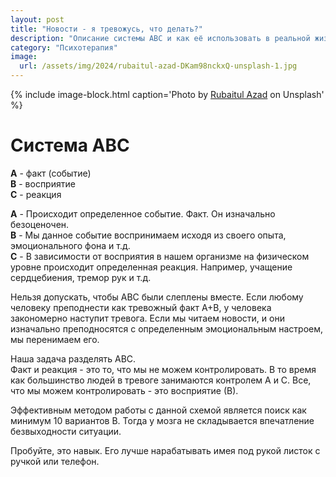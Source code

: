 ```yaml
---
layout: post
title: "Новости - я тревожусь, что делать?"
description: "Описание системы АВС и как её использовать в реальной жизни"
category: "Психотерапия"
image:
  url: /assets/img/2024/rubaitul-azad-DKam98nckxQ-unsplash-1.jpg
---
```


{% include image-block.html 
caption='Photo by <a href="https://unsplash.com/@rubaitulazad" rel="nofollow" >Rubaitul Azad</a> on Unsplash'
%}

# Система АВС

**А** - факт (событие)  
**В** - восприятие  
**С** - реакция  

**А** - Происходит определенное событие. Факт. Он изначально безоценочен.  
**В** - Мы данное событие воспринимаем исходя из своего опыта, эмоционального фона и т.д.  
**С** - В зависимости от восприятия в нашем организме на физическом уровне происходит определенная реакция. 
Например, учащение сердцебиения, тремор рук и т.д.

Нельзя допускать, чтобы АВС были слеплены вместе. Если любому человеку преподнести как тревожный факт А+В, у человека закономерно наступит тревога.
Если мы читаем новости, и они изначально преподносятся с определенным эмоциональным настроем, мы перенимаем его.

Наша задача разделять АВС.  
Факт и реакция - это то, что мы не можем контролировать. 
В то время как большинство людей в тревоге занимаются контролем А и С. 
Все, что мы можем контролировать - это восприятие (В).

Эффективным методом работы с данной схемой является поиск как минимум 10 вариантов В. 
Тогда у мозга не складывается впечатление безвыходности ситуации.  

Пробуйте, это навык. Его лучше нарабатывать имея под рукой листок с ручкой или телефон.